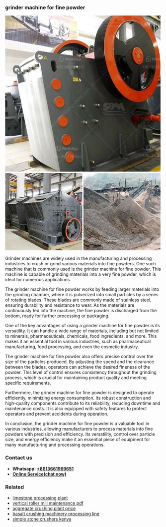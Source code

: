 <h3>grinder machine for fine powder</h3><img src='1708589561.jpg' alt=''><p>Grinder machines are widely used in the manufacturing and processing industries to crush or grind various materials into fine powders. One such machine that is commonly used is the grinder machine for fine powder. This machine is capable of grinding materials into a very fine powder, which is ideal for numerous applications.</p><p>The grinder machine for fine powder works by feeding larger materials into the grinding chamber, where it is pulverized into small particles by a series of rotating blades. These blades are commonly made of stainless steel, ensuring durability and resistance to wear. As the materials are continuously fed into the machine, the fine powder is discharged from the bottom, ready for further processing or packaging.</p><p>One of the key advantages of using a grinder machine for fine powder is its versatility. It can handle a wide range of materials, including but not limited to minerals, pharmaceuticals, chemicals, food ingredients, and more. This makes it an essential tool in various industries, such as pharmaceutical manufacturing, food processing, and even the cosmetic industry.</p><p>The grinder machine for fine powder also offers precise control over the size of the particles produced. By adjusting the speed and the clearance between the blades, operators can achieve the desired fineness of the powder. This level of control ensures consistency throughout the grinding process, which is crucial for maintaining product quality and meeting specific requirements.</p><p>Furthermore, the grinder machine for fine powder is designed to operate efficiently, minimizing energy consumption. Its robust construction and high-quality components contribute to its reliability, reducing downtime and maintenance costs. It is also equipped with safety features to protect operators and prevent accidents during operation.</p><p>In conclusion, the grinder machine for fine powder is a valuable tool in various industries, allowing manufacturers to process materials into fine powders with precision and efficiency. Its versatility, control over particle size, and energy efficiency make it an essential piece of equipment for many manufacturing and processing operations.</p><h3>Contact us</h3><ul><li><strong>Whatsapp:&nbsp;<a href="https://wa.me/8613661969651">+8613661969651</a></strong></li><li><a href="https://swt.shibang-china.com/?git&amp;zhl&amp;grinder machine for fine powder"><strong>Online Service(chat now)</strong></a></li></ul><h3>Related</h3><ul><li><a href='limestone processing plant.md'>limestone processing plant</a></li><li><a href='vertical roller mill maintenance pdf.md'>vertical roller mill maintenance pdf</a></li><li><a href='aggregate crushing plant price.md'>aggregate crushing plant price</a></li><li><a href='basalt crushing machinery processing line.md'>basalt crushing machinery processing line</a></li><li><a href='simple stone crushers kenya.md'>simple stone crushers kenya</a></li></ul>